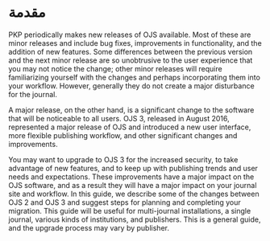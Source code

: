 # مقدمة

PKP periodically makes new releases of OJS available. Most of these are minor releases and include bug fixes, improvements in functionality, and the addition of new features. Some differences between the previous version and the next minor release are so unobtrusive to the user experience that you may not notice the change; other minor releases will require familiarizing yourself with the changes and perhaps incorporating them into your workflow. However, generally they do not create a major disturbance for the journal.

A major release, on the other hand, is a significant change to the software that will be noticeable to all users. OJS 3, released in August 2016, represented a major release of OJS and introduced a new user interface, more flexible publishing workflow, and other significant changes and improvements.

You may want to upgrade to OJS 3 for the increased security, to take advantage of new features, and to keep up with publishing trends and user needs and expectations. These improvements have a major impact on the OJS software, and as a result they will have a major impact on your journal site and workflow. In this guide, we describe some of the changes between OJS 2 and OJS 3 and suggest steps for planning and completing your migration. This guide will be useful for multi-journal installations, a single journal, various kinds of institutions, and publishers. This is a general guide, and the upgrade process may vary by publisher.
